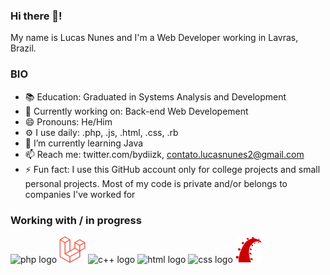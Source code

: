 ### Hi there 👋!
My name is Lucas Nunes and I'm a Web Developer working in Lavras, Brazil.

### BIO
- 📚 Education: Graduated in Systems Analysis and Development
- 🔭 Currently working on: Back-end Web Developement
- 😄 Pronouns: He/Him
- ⚙️ I use daily: .php, .js, .html, .css, .rb
- 🌱 I’m currently learning Java
- 📫 Reach me: twitter.com/bydiizk, contato.lucasnunes2@gmail.com
- ⚡️ Fun fact: I use this GitHub account only for college projects and small personal projects. Most of my code is private and/or belongs to companies I've worked for

### Working with / in progress
<div style="display: inline-block"<br>
  <img style="max-width: 100%; height="30" width="42" alt="php logo" src="https://cdn.jsdelivr.net/gh/devicons/devicon/icons/php/php-plain.svg" />
  <img style="max-width: 100%; height="30" width="42" alt="laravel logo" src="https://raw.githubusercontent.com/devicons/devicon/6910f0503efdd315c8f9b858234310c06e04d9c0/icons/laravel/laravel-original.svg" />
  <img style="max-width: 100%; height="30" width="42" alt="c++ logo" src="https://cdn.jsdelivr.net/gh/devicons/devicon/icons/cplusplus/cplusplus-plain.svg" />
  <img style="max-width: 100%; height="30" width="42" alt="html logo" src="https://cdn.jsdelivr.net/gh/devicons/devicon/icons/html5/html5-plain-wordmark.svg" />
  <img style="max-width: 100%; height="30" width="42" alt="css logo" src="https://cdn.jsdelivr.net/gh/devicons/devicon/icons/css3/css3-plain-wordmark.svg" />
  <img style="max-width: 100%; height="30" width="42" alt="RoR logo" src="https://raw.githubusercontent.com/devicons/devicon/6910f0503efdd315c8f9b858234310c06e04d9c0/icons/rails/rails-plain.svg" />
</div>

